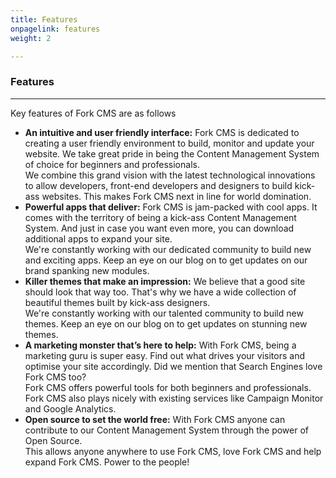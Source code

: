 ```yaml
---
title: Features
onpagelink: features
weight: 2

---
```


### Features
--------

Key features of Fork CMS are as follows

- **An intuitive and user friendly interface:**  Fork CMS is dedicated to creating a user friendly environment to build, monitor and update your website. We take great pride in being the Content Management System of choice for beginners and professionals.   
   We combine this grand vision with the latest technological innovations to allow developers, front-end developers and designers to build kick-ass websites. This makes Fork CMS next in line for world domination.
- **Powerful apps that deliver:**  Fork CMS is jam-packed with cool apps. It comes with the territory of being a kick-ass Content Management System. And just in case you want even more, you can download additional apps to expand your site.   
   We're constantly working with our dedicated community to build new and exciting apps. Keep an eye on our blog on to get updates on our brand spanking new modules.
- **Killer themes that make an impression:**  We believe that a good site should look that way too. That's why we have a wide collection of beautiful themes built by kick-ass designers.   
   We're constantly working with our talented community to build new themes. Keep an eye on our blog on to get updates on stunning new themes.
- **A marketing monster that’s here to help:**  With Fork CMS, being a marketing guru is super easy. Find out what drives your visitors and optimise your site accordingly. Did we mention that Search Engines love Fork CMS too?   
   Fork CMS offers powerful tools for both beginners and professionals. Fork CMS also plays nicely with existing services like Campaign Monitor and Google Analytics.
- **Open source to set the world free:**  With Fork CMS anyone can contribute to our Content Management System through the power of Open Source.   
   This allows anyone anywhere to use Fork CMS, love Fork CMS and help expand Fork CMS. Power to the people!
 
